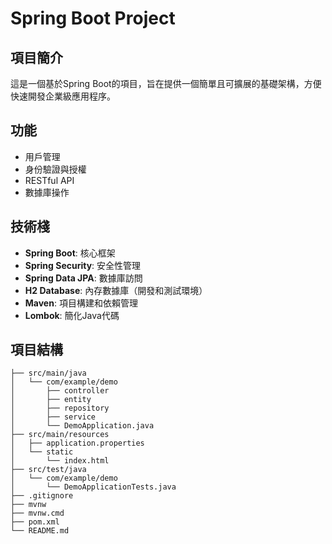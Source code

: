 # Spring Boot Project

## 項目簡介

這是一個基於Spring Boot的項目，旨在提供一個簡單且可擴展的基礎架構，方便快速開發企業級應用程序。

## 功能

- 用戶管理
- 身份驗證與授權
- RESTful API
- 數據庫操作

## 技術棧

- **Spring Boot**: 核心框架
- **Spring Security**: 安全性管理
- **Spring Data JPA**: 數據庫訪問
- **H2 Database**: 內存數據庫（開發和測試環境）
- **Maven**: 項目構建和依賴管理
- **Lombok**: 簡化Java代碼

## 項目結構

```plaintext
├── src/main/java
│   └── com/example/demo
│       ├── controller
│       ├── entity
│       ├── repository
│       ├── service
│       └── DemoApplication.java
├── src/main/resources
│   ├── application.properties
│   └── static
│       └── index.html
├── src/test/java
│   └── com/example/demo
│       └── DemoApplicationTests.java
├── .gitignore
├── mvnw
├── mvnw.cmd
├── pom.xml
└── README.md
